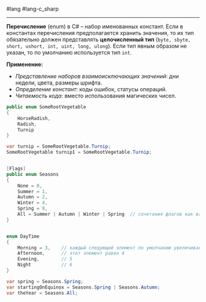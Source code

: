#lang #lang-c_sharp 

---
**Перечисление** (enum) в C# – набор именованных констант. 
Если в константах перечисления предполагается хранить значения, то их тип обязательно должен представлять **целочисленный тип** (`byte, sbyte, short, ushort, int, uint, long, ulong`). 
Если тип явным образом не указан, то по умолчанию используется тип `int`.

**Применение:**
- *Представление наборов взаимоисключающих значений*: дни недели, цвета, размеры шрифта.
- *Определение констант*: коды ошибок, статусы операций.
- *Читаемость кода*: вместо использования магических чисел.

```csharp
public enum SomeRootVegetable
{
    HorseRadish,
    Radish,
    Turnip
}

var turnip = SomeRootVegetable.Turnip;
SomeRootVegetable turnip1 = SomeRootVegetable.Turnip;


[Flags]
public enum Seasons
{
	None = 0,
	Summer = 1,
	Autumn = 2,
	Winter = 4,
	Spring = 8,
	All = Summer | Autumn | Winter | Spring  // сочетания флагов как вариант использования
}


enum DayTime
{
    Morning = 3,    // каждый следующий элемент по умолчанию увеличивается на единицу
    Afternoon,      // этот элемент равен 4
    Evening,        // 5
    Night           // 6
}

var spring = Seasons.Spring;
var startingOnEquinox = Seasons.Spring | Seasons.Autumn;
var theYear = Seasons.All;
```

